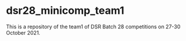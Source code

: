 # dsr28_minicomp_team1

This is a repository of the team1 of DSR Batch 28 competitions on 27-30 October 2021.
